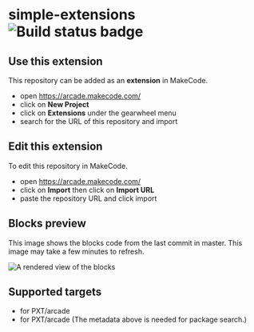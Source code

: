 # simple-extensions ![Build status badge](https://github.com/daviddegroeve/simple-extensions/workflows/MakeCode/badge.svg)



## Use this extension

This repository can be added as an **extension** in MakeCode.

* open https://arcade.makecode.com/
* click on **New Project**
* click on **Extensions** under the gearwheel menu
* search for the URL of this repository and import

## Edit this extension

To edit this repository in MakeCode.

* open https://arcade.makecode.com/
* click on **Import** then click on **Import URL**
* paste the repository URL and click import

## Blocks preview

This image shows the blocks code from the last commit in master.
This image may take a few minutes to refresh.

![A rendered view of the blocks](https://github.com/daviddegroeve/simple-extensions/raw/master/.makecode/blocks.png)

## Supported targets

* for PXT/arcade
* for PXT/arcade
(The metadata above is needed for package search.)

